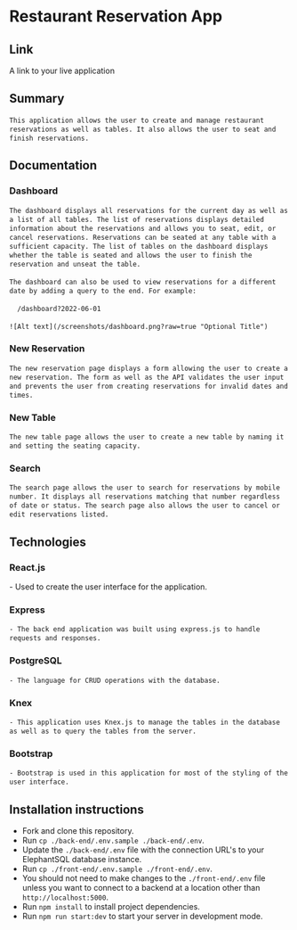# Restaurant Reservation App

## Link

  A link to your live application

## Summary

    This application allows the user to create and manage restaurant reservations as well as tables. It also allows the user to seat and finish reservations.

## Documentation

  ### Dashboard

    The dashboard displays all reservations for the current day as well as a list of all tables. The list of reservations displays detailed information about the reservations and allows you to seat, edit, or cancel reservations. Reservations can be seated at any table with a sufficient capacity. The list of tables on the dashboard displays whether the table is seated and allows the user to finish the reservation and unseat the table.

    The dashboard can also be used to view reservations for a different date by adding a query to the end. For example:
      
      /dashboard?2022-06-01

    ![Alt text](/screenshots/dashboard.png?raw=true "Optional Title")

  ### New Reservation

    The new reservation page displays a form allowing the user to create a new reservation. The form as well as the API validates the user input and prevents the user from creating reservations for invalid dates and times.

  ### New Table

    The new table page allows the user to create a new table by naming it and setting the seating capacity.

  ### Search

    The search page allows the user to search for reservations by mobile number. It displays all reservations matching that number regardless of date or status. The search page also allows the user to cancel or edit reservations listed.

## Technologies

  ### React.js
    
   <tab> - Used to create the user interface for the application.

  ### Express

    - The back end application was built using express.js to handle requests and responses.

  ### PostgreSQL

    - The language for CRUD operations with the database.

  ### Knex

    - This application uses Knex.js to manage the tables in the database as well as to query the tables from the server.

  ### Bootstrap

    - Bootstrap is used in this application for most of the styling of the user interface.

## Installation instructions

  - Fork and clone this repository.
  - Run `cp ./back-end/.env.sample ./back-end/.env`.
  - Update the `./back-end/.env` file with the connection URL's to your ElephantSQL database instance.
  - Run `cp ./front-end/.env.sample ./front-end/.env`.
  - You should not need to make changes to the `./front-end/.env` file unless you want to connect to a backend at a location other than `http://localhost:5000`.
  - Run `npm install` to install project dependencies.
  - Run `npm run start:dev` to start your server in development mode.

